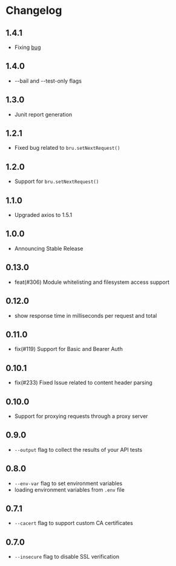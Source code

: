 # Changelog

## 1.4.1

- Fixing [bug](https://github.com/usebruno/bruno/issues/1487)

## 1.4.0

- --bail and --test-only flags

## 1.3.0

- Junit report generation

## 1.2.1

- Fixed bug related to `bru.setNextRequest()`

## 1.2.0

- Support for `bru.setNextRequest()`

## 1.1.0

- Upgraded axios to 1.5.1

## 1.0.0

- Announcing Stable Release

## 0.13.0

- feat(#306) Module whitelisting and filesystem access support

## 0.12.0

- show response time in milliseconds per request and total

## 0.11.0

- fix(#119) Support for Basic and Bearer Auth

## 0.10.1

- fix(#233) Fixed Issue related to content header parsing

## 0.10.0

- Support for proxying requests through a proxy server

## 0.9.0

- `--output` flag to collect the results of your API tests

## 0.8.0

- `--env-var` flag to set environment variables
- loading environment variables from `.env` file

## 0.7.1

- `--cacert` flag to support custom CA certificates

## 0.7.0

- `--insecure` flag to disable SSL verification
